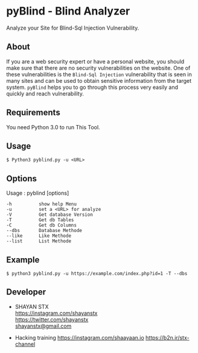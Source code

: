 # pyBlind - Blind Analyzer
Analyze your Site for Blind-Sql Injection Vulnerability.

## About
If you are a web security expert or have a personal website, you should make sure that there are no security vulnerabilities on the website.
One of these vulnerabilities is the `Blind-Sql Injection` vulnerability that is seen in many sites and can be used to obtain sensitive information from the target system.
`pyBlind` helps you to go through this process very easily and quickly and reach vulnerability.

## Requirements
You need Python 3.0 to run This Tool.

## Usage
```
$ Python3 pyblind.py -u <URL>
```

## Options
Usage : pyblind [options]
```
-h          show help Menu
-u          set a <URL> for analyze
-V          Get database Version
-T          Get db Tables
-C          Get db Columns
--dbs       Database Methode
--like      Like Methode
--list      List Methode
```

## Example
```
$ python3 pyblind.py -u https://example.com/index.php?id=1 -T --dbs
```

## Developer
  * SHAYAN STX  
  https://instagram.com/shayanstx  
  https://twitter.com/shayanstx  
  shayanstx@gmail.com

  * Hacking training 
  https://instagram.com/shaayaan.io 
  https://b2n.ir/stx-channel